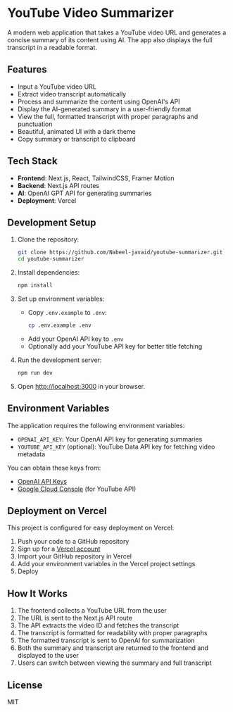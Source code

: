 # YouTube Video Summarizer

A modern web application that takes a YouTube video URL and generates a concise summary of its content using AI. The app also displays the full transcript in a readable format.

## Features

- Input a YouTube video URL
- Extract video transcript automatically
- Process and summarize the content using OpenAI's API
- Display the AI-generated summary in a user-friendly format
- View the full, formatted transcript with proper paragraphs and punctuation
- Beautiful, animated UI with a dark theme
- Copy summary or transcript to clipboard

## Tech Stack

- **Frontend**: Next.js, React, TailwindCSS, Framer Motion
- **Backend**: Next.js API routes
- **AI**: OpenAI GPT API for generating summaries
- **Deployment**: Vercel

## Development Setup

1. Clone the repository:
   ```bash
   git clone https://github.com/Nabeel-javaid/youtube-summarizer.git
   cd youtube-summarizer
   ```

2. Install dependencies:
   ```bash
   npm install
   ```

3. Set up environment variables:
   - Copy `.env.example` to `.env`:
     ```bash
     cp .env.example .env
     ```
   - Add your OpenAI API key to `.env`
   - Optionally add your YouTube API key for better title fetching

4. Run the development server:
   ```bash
   npm run dev
   ```

5. Open [http://localhost:3000](http://localhost:3000) in your browser.

## Environment Variables

The application requires the following environment variables:

- `OPENAI_API_KEY`: Your OpenAI API key for generating summaries
- `YOUTUBE_API_KEY` (optional): YouTube Data API key for fetching video metadata

You can obtain these keys from:
- [OpenAI API Keys](https://platform.openai.com/api-keys)
- [Google Cloud Console](https://console.cloud.google.com/) (for YouTube API)

## Deployment on Vercel

This project is configured for easy deployment on Vercel:

1. Push your code to a GitHub repository
2. Sign up for a [Vercel account](https://vercel.com/)
3. Import your GitHub repository in Vercel
4. Add your environment variables in the Vercel project settings
5. Deploy

## How It Works

1. The frontend collects a YouTube URL from the user
2. The URL is sent to the Next.js API route
3. The API extracts the video ID and fetches the transcript
4. The transcript is formatted for readability with proper paragraphs
5. The formatted transcript is sent to OpenAI for summarization
6. Both the summary and transcript are returned to the frontend and displayed to the user
7. Users can switch between viewing the summary and full transcript

## License

MIT
